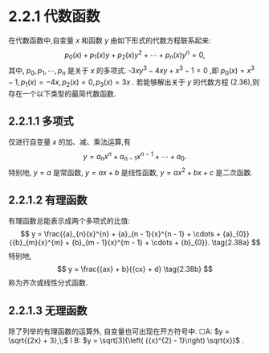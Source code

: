 # 2.2.1 代数函数
在代数函数中,自变量 $x$ 和函数 $y$ 由如下形式的代数方程联系起来:
$$
{p}_{0}\left( x\right)  + {p}_{1}\left( x\right) y + {p}_{2}\left( x\right) {y}^{2} + \cdots  + {p}_{n}\left( x\right) {y}^{n} = 0, \tag{2.36}
$$
其中, ${p}_{0},{p}_{1},\cdots ,{p}_{n}$ 是关于 $x$ 的多项式.
$\square {3x}{y}^{3} - {4xy} + {x}^{3} - 1 = 0$ ,即 ${p}_{0}\left( x\right)  = {x}^{3} - 1,{p}_{1}\left( x\right)  =  - {4x},{p}_{2}\left( x\right)  = 0,{p}_{3}\left( x\right)  = {3x}$ . 若能够解出关于 $y$ 的代数方程 (2.36),则存在一个以下类型的最简代数函数.
## 2.2.1.1 多项式
仅进行自变量 $x$ 的加、减、乘法运算,有
$$
y = {a}_{n}{x}^{n} + {a}_{n - 1}{x}^{n - 1} + \cdots  + {a}_{0}. \tag{2.37}
$$
特别地, $y = a$ 是常函数, $y = {ax} + b$ 是线性函数, $y = a{x}^{2} + {bx} + c$ 是二次函数.
## 2.2.1.2 有理函数
有理函数总能表示成两个多项式的比值:
$$
y = \frac{{a}_{n}{x}^{n} + {a}_{n - 1}{x}^{n - 1} + \cdots  + {a}_{0}}{{b}_{m}{x}^{m} + {b}_{m - 1}{x}^{m - 1} + \cdots  + {b}_{0}}. \tag{2.38a}
$$
特别地,
$$
y = \frac{{ax} + b}{{cx} + d} \tag{2.38b}
$$
称为齐次或线性分式函数.
## 2.2.1.3 无理函数
除了列举的有理函数的运算外, 自变量也可出现在开方符号中.
☐A: $y = \sqrt{{2x} + 3},\;$ I B: $y = \sqrt[3]{\left( {{x}^{2} - 1}\right) \sqrt{x}}$ .